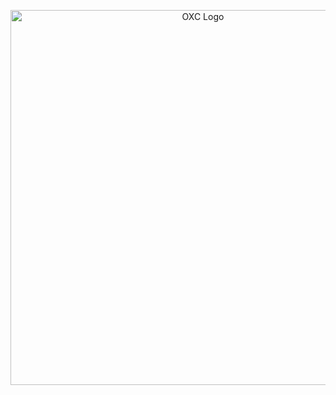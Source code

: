 <p align="center">
  <picture>
    <source media="(prefers-color-scheme: dark)" srcset="https://raw.githubusercontent.com/oxc-project/oxc-assets/main/preview-dark-transparent.png" width="600">
    <img alt="OXC Logo" src="https://raw.githubusercontent.com/oxc-project/oxc-assets/main/preview-white.png" width="600">
  </picture>
</p>
